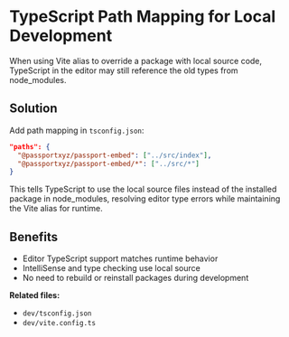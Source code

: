 # TypeScript Path Mapping for Local Development

When using Vite alias to override a package with local source code, TypeScript in the editor may still reference the old types from node_modules.

## Solution

Add path mapping in `tsconfig.json`:

```json
"paths": {
  "@passportxyz/passport-embed": ["../src/index"],
  "@passportxyz/passport-embed/*": ["../src/*"]
}
```

This tells TypeScript to use the local source files instead of the installed package in node_modules, resolving editor type errors while maintaining the Vite alias for runtime.

## Benefits

- Editor TypeScript support matches runtime behavior
- IntelliSense and type checking use local source
- No need to rebuild or reinstall packages during development

**Related files:**

- `dev/tsconfig.json`
- `dev/vite.config.ts`
